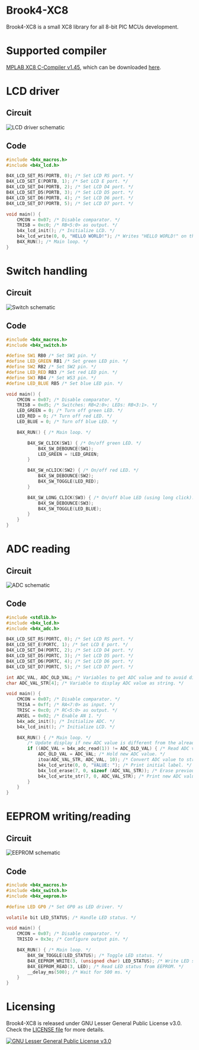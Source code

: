 # Brook4-XC8

Brook4-XC8 is a small XC8 library for all 8-bit PIC MCUs development.

# Supported compiler

[MPLAB XC8 C-Compiler v1.45](https://www.microchip.com/forums/m1029676.aspx), which can be downloaded [here](https://www.microchip.com/development-tools/pic-and-dspic-downloads-archive).

# LCD driver

## Circuit

![LCD driver schematic](https://raw.githubusercontent.com/brook-dev/brook4xc8/master/examples/brook4xc8-lcd.X/schematic.png)

## Code

```c
#include <b4x_macros.h>
#include <b4x_lcd.h>

B4X_LCD_SET_RS(PORTB, 0); /* Set LCD RS port. */
B4X_LCD_SET_E(PORTB, 1); /* Set LCD E port. */
B4X_LCD_SET_D4(PORTB, 2); /* Set LCD D4 port. */
B4X_LCD_SET_D5(PORTB, 3); /* Set LCD D5 port. */
B4X_LCD_SET_D6(PORTB, 4); /* Set LCD D6 port. */
B4X_LCD_SET_D7(PORTB, 5); /* Set LCD D7 port. */

void main() {
    CMCON = 0x07; /* Disable comparator. */
    TRISB = 0xc0; /* RB<5:0> as output. */
    b4x_lcd_init(); /* Initialize LCD. */
    b4x_lcd_write(0, 0, "HELLO WORLD!"); /* Writes "HELLO WORLD!" on the LCD. */
    B4X_RUN(); /* Main loop. */
}
```

# Switch handling

## Circuit

![Switch schematic](https://raw.githubusercontent.com/brook-dev/brook4xc8/master/examples/brook4xc8-switch.X/schematic.png)

## Code

```c
#include <b4x_macros.h>
#include <b4x_switch.h>

#define SW1 RB0 /* Set SW1 pin. */
#define LED_GREEN RB1 /* Set green LED pin. */
#define SW2 RB2 /* Set SW2 pin. */
#define LED_RED RB3 /* Set red LED pin. */
#define SW3 RB4 /* Set WS3 pin. */
#define LED_BLUE RB5 /* Set blue LED pin. */

void main() {
    CMCON = 0x07; /* Disable comparator. */
    TRISB = 0xd5; /* Switches: RB<2:0>; LEDs: RB<3:1>. */
    LED_GREEN = 0; /* Turn off green LED. */
    LED_RED = 0; /* Turn off red LED. */
    LED_BLUE = 0; /* Turn off blue LED. */

    B4X_RUN() { /* Main loop. */

        B4X_SW_CLICK(SW1) { /* On/off green LED. */
            B4X_SW_DEBOUNCE(SW1);
            LED_GREEN = !LED_GREEN;
        }

        B4X_SW_nCLICK(SW2) { /* On/off red LED. */
            B4X_SW_DEBOUNCE(SW2);
            B4X_SW_TOGGLE(LED_RED);
        }

        B4X_SW_LONG_CLICK(SW3) { /* On/off blue LED (using long click). */
            B4X_SW_DEBOUNCE(SW3);
            B4X_SW_TOGGLE(LED_BLUE);
        }
    }
}
```
# ADC reading

## Circuit

![ADC schematic](https://raw.githubusercontent.com/brook-dev/brook4xc8/master/examples/brook4xc8-adc.X/schematic.png)

## Code

```c
#include <stdlib.h>
#include <b4x_lcd.h>
#include <b4x_adc.h>

B4X_LCD_SET_RS(PORTC, 0); /* Set LCD RS port. */
B4X_LCD_SET_E(PORTC, 1); /* Set LCD E port. */
B4X_LCD_SET_D4(PORTC, 2); /* Set LCD D4 port. */
B4X_LCD_SET_D5(PORTC, 3); /* Set LCD D5 port. */
B4X_LCD_SET_D6(PORTC, 4); /* Set LCD D6 port. */
B4X_LCD_SET_D7(PORTC, 5); /* Set LCD D7 port. */

int ADC_VAL, ADC_OLD_VAL; /* Variables to get ADC value and to avoid display blinking. */
char ADC_VAL_STR[4]; /* Variable to display ADC value as string. */

void main() {
    CMCON = 0x07; /* Disable comparator. */
    TRISA = 0xff; /* RA<7:0> as input. */
    TRISC = 0xc0; /* RC<5:0> as output. */
    ANSEL = 0x02; /* Enable AN 1. */
    b4x_adc_init(); /* Initialize ADC. */
    b4x_lcd_init(); /* Initialize LCD. */

    B4X_RUN() { /* Main loop. */
        /* Update display if new ADC value is different from the already read. */
        if ((ADC_VAL = b4x_adc_read(1)) != ADC_OLD_VAL) { /* Read ADC value from channel 1. */
            ADC_OLD_VAL = ADC_VAL; /* Hold new ADC value. */
            itoa(ADC_VAL_STR, ADC_VAL, 10); /* Convert ADC value to string. */
            b4x_lcd_write(0, 0, "VALUE: "); /* Print initial label. */
            b4x_lcd_erase(7, 0, sizeof (ADC_VAL_STR)); /* Erase previous printed ADC value. */
            b4x_lcd_write_str(7, 0, ADC_VAL_STR); /* Print new ADC value. */
        }
    }
}
```

# EEPROM writing/reading

## Circuit

![EEPROM schematic](https://raw.githubusercontent.com/brook-dev/brook4xc8/master/examples/brook4xc8-eeprom.X/schematic.gif)

## Code

```c
#include <b4x_macros.h>
#include <b4x_switch.h>
#include <b4x_eeprom.h>

#define LED GP0 /* Set GP0 as LED driver. */

volatile bit LED_STATUS; /* Handle LED status. */

void main() {
    CMCON = 0x07; /* Disable comparator. */
    TRISIO = 0x3e; /* Configure output pin. */

    B4X_RUN() { /* Main loop. */
        B4X_SW_TOGGLE(LED_STATUS); /* Toggle LED status. */
        B4X_EEPROM_WRITE(3, (unsigned char) LED_STATUS); /* Write LED status to EEPROM. */
        B4X_EEPROM_READ(3, LED); /* Read LED status from EEPROM. */
        __delay_ms(500); /* Wait for 500 ms. */
    }
}
```

# Licensing

Brook4-XC8 is released under GNU Lesser General Public License v3.0. Check the [LICENSE file](https://github.com/risoflora/brook4xc8/blob/master/LICENSE) for more details.

[![GNU Lesser General Public License v3.0](https://www.gnu.org/graphics/lgplv3-88x31.png)](https://www.gnu.org/licenses/lgpl-3.0.html)
